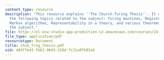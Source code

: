 ```yaml
---
content_type: resource
description: 'This resource explains ''The Church-Turing Thesis''. It also explains
  the following topics related to the subject: Turing machines, Register machines,
  Markov algorithms, Representability in a theory, and various theorems related to
  the subject.'
file: https://ol-ocw-studio-app-production.s3.amazonaws.com/courses/24-242-logic-ii-spring-2004/489f7e42fb619645158d7c21a8fb83ad_chuh_trng_thesis.pdf
file_type: application/pdf
resourcetype: Document
title: chuh_trng_thesis.pdf
uid: 489f7e42-fb61-9645-158d-7c21a8fb83ad
---
```

